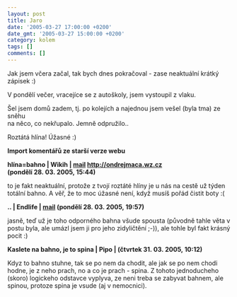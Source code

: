 ```yaml
---
layout: post
title: Jaro
date: '2005-03-27 17:00:00 +0200'
date_gmt: '2005-03-27 15:00:00 +0200'
category: kolem
tags: []
comments: []
---
```

<p>Jak jsem včera začal, tak bych dnes pokračoval - zase neaktuální krátký zápisek :)</p>
<p>V pondělí večer, vracejíce se z autoškoly, jsem vystoupil z vlaku.</p>
<p>Šel jsem domů zadem, tj. po kolejích a najednou jsem vešel (byla tma) ze sněhu<br />
na něco, co nekřupalo. Jemně odpružilo..</p>
<p>Roztátá hlína! Úžasné :)</p>
<div class="import-komentaru">
<p><strong>Import komentářů ze starší verze webu</strong></p>
<div class="comment">
<p style="font-weight:bold"><span class="compredmet">hlína=bahno</span> | <span class="comname">Wikih</span> |  <a href="mailto:ondrejmaca@centrum.cz">mail</a>  <a href="http://ondrejmaca.wz.cz">http://ondrejmaca.wz.cz</a> (pondělí&nbsp;28.&nbsp;03.&nbsp;2005,&nbsp;15:44)</p>
<p>to je fakt neaktuální, protože z tvojí roztáté hlíny je u nás na cestě už týden totální bahno. A věř, že to moc úžasné není, když musíš pořád čistit boty :( </p>
</div>
<div class="comment">
<p style="font-weight:bold"><span class="compredmet">..</span> | <span class="comname">Endlife</span> |  <a href="mailto:jan.martinek@post.cz">mail</a> (pondělí&nbsp;28.&nbsp;03.&nbsp;2005,&nbsp;19:57)</p>
<p>jasně, teď už je toho odporného bahna všude spousta (původně tahle věta v postu byla, ale umázl jsem ji pro jeho zidyličtění ;-)), ale tohle byl fakt krásný pocit :) </p>
</div>
<div class="comment">
<p style="font-weight:bold"><span class="compredmet">Kaslete na bahno, je to spina</span> | <span class="comname">Pipo</span> | (čtvrtek&nbsp;31.&nbsp;03.&nbsp;2005,&nbsp;10:12)</p>
<p>Kdyz to bahno stuhne, tak se po nem da chodit, ale jak se po nem chodi hodne, je z neho prach, no a co je prach - spina. Z tohoto jednoducheho (skoro) logickeho odstavce vyplyva, ze neni treba se zabyvat bahnem, ale spinou, protoze spina je vsude (aj v nemocnici). </p>
</div>
</div>
